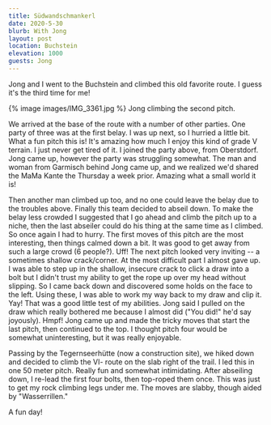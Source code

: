 ```yaml
---
title: Südwandschmankerl
date: 2020-5-30
blurb: With Jong
layout: post
location: Buchstein
elevation: 1000
guests: Jong
---
```


Jong and I went to the Buchstein and climbed this old favorite route. I guess
it's the third time for me!

{% image images/IMG_3361.jpg %}
Jong climbing the second pitch.

We arrived at the base of the route with a number of other parties. One party
of three was at the first belay. I was up next, so I hurried a little bit. What
a fun pitch this is!  It's amazing how much I enjoy this kind of grade V
terrain. I just never get tired of it.  I joined the party above, from
Oberstdorf. Jong came up, however the party was struggling somewhat. The man
and woman from Garmisch behind Jong came up, and we realized we'd shared the
MaMa Kante the Thursday a week prior. Amazing what a small world it is!

Then another man climbed up too, and no one could leave the belay due to the
troubles above.  Finally this team decided to abseil down. To make the belay
less crowded I suggested that I go ahead and climb the pitch up to a niche,
then the last abseiler could do his thing at the same time as I climbed. So
once again I had to hurry. The first moves of this pitch are the most
interesting, then things calmed down a bit. It was good to get away from such a
large crowd (6 people?). Uff!  The next pitch looked very inviting -- a
sometimes shallow crack/corner. At the most difficult part I almost gave up. I
was able to step up in the shallow, insecure crack to click a draw into a bolt
but I didn't trust my ability to get the rope up over my head without slipping.
So I came back down and discovered some holds on the face to the left. Using
these, I was able to work my way back to my draw and clip it. Yay! That was a
good little test of my abilities. Jong said I pulled on the draw which really
bothered me because I almost did ("You did!" he'd say joyously). Hmpf! Jong
came up and made the tricky moves that start the last pitch, then continued to
the top. I thought pitch four would be somewhat uninteresting, but it was
really enjoyable.

Passing by the Tegernseerhütte (now a construction site), we hiked down and
decided to climb the VI- route on the slab right of the trail. I led
this in one 50 meter pitch. Really fun and somewhat intimidating. After
abseiling down, I re-lead the first four bolts, then top-roped them once.
This was just to get my rock climbing legs under me. The moves are slabby,
though aided by "Wasserrillen."

A fun day!


